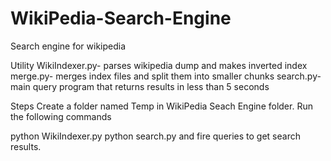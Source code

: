 # WikiPedia-Search-Engine
Search  engine for wikipedia

Utility
WikiIndexer.py- parses wikipedia dump and makes inverted index
merge.py- merges index files and split them into smaller chunks
search.py- main query program that returns results in less than 5 seconds

Steps
Create a folder named Temp in WikiPedia Seach Engine folder.
Run the following commands

python WikiIndexer.py <absolute path of data>
python search.py <absolute path of folder where indexed files stored>
  and fire queries to get search results.
